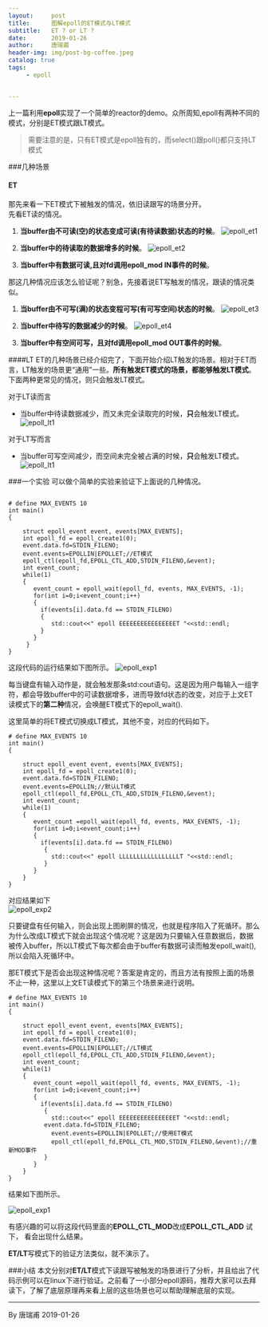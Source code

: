 ```yaml
---
layout:     post
title:      图解epoll的ET模式与LT模式
subtitle:   ET ? or LT ?
date:       2019-01-26
author:     唐瑞甫
header-img: img/post-bg-coffee.jpeg
catalog: true
tags: 
	 - epoll


---  
```


上一篇利用**epoll**实现了一个简单的reactor的demo。众所周知,epoll有两种不同的模式，分别是ET模式跟LT模式。
> 需要注意的是，只有ET模式是epoll独有的，而select()跟poll()都只支持LT模式

###几种场景  

#### ET  
那先来看一下ET模式下被触发的情况，依旧读跟写的场景分开。  
先看ET读的情况。  
  

1. **当buffer由不可读(空)的状态变成可读(有待读数据)状态的时候**。
![epoll_et1](https://wx1.sinaimg.cn/mw690/9a30a1bagy1fzjupvjfkpj20sg0lc0tm.jpg)   
  
  

2. **当buffer中的待读取的数据增多的时候**。
![epoll_et2](https://wx3.sinaimg.cn/mw690/9a30a1bagy1fzjuq457n3j20sg0lcq40.jpg)   
  
  
3. **当buffer中有数据可读,且对fd调用epoll_mod IN事件的时候**。
  
  
那这几种情况应该怎么验证呢？别急，先接着说ET写触发的情况，跟读的情况类似。  

1. **当buffer由不可写(满)的状态变程可写(有可写空间)状态的时候**。
![epoll_et3](https://wx2.sinaimg.cn/mw690/9a30a1bagy1fzjuq4869fj20sg0lc3zd.jpg)   
  
  
2. **当buffer中待写的数据减少的时候**。
![epoll_et4](https://wx2.sinaimg.cn/mw690/9a30a1bagy1fzjuq4bzjuj20sg0lc0to.jpg)   
  
  
3. **当buffer中有空间可写，且对fd调用epoll_mod OUT事件的时候**。  
  
  
  
####LT
ET的几种场景已经介绍完了，下面开始介绍LT触发的场景。相对于ET而言，LT触发的场景更“通用”一些。**所有触发ET模式的场景，都能够触发LT模式**。  
下面两种更常见的情况，则只会触发LT模式。  

对于LT读而言  
- 当buffer中待读数据减少，而又未完全读取完的时候，**只**会触发LT模式。
![epoll_lt1](https://wx4.sinaimg.cn/mw690/9a30a1bagy1fzjuq4dc13j20sg0lcdgv.jpg)   
  
  
对于LT写而言  
- 当buffer可写空间减少，而空间未完全被占满的时候，**只**会触发LT模式。
![epoll_lt1](https://wx4.sinaimg.cn/mw690/9a30a1bagy1fzjwek2y5gj20sg0lcab1.jpg) 


###一个实验
可以做个简单的实验来验证下上面说的几种情况。  


```

# define MAX_EVENTS 10
int main()
{
   
    struct epoll_event event, events[MAX_EVENTS];
    int epoll_fd = epoll_create1(0);
    event.data.fd=STDIN_FILENO;
    event.events=EPOLLIN|EPOLLET;//ET模式
    epoll_ctl(epoll_fd,EPOLL_CTL_ADD,STDIN_FILENO,&event);
    int event_count;
    while(1)
    {
       event_count = epoll_wait(epoll_fd, events, MAX_EVENTS, -1);
       for(int i=0;i<event_count;i++)
       {
         if(events[i].data.fd == STDIN_FILENO)
         {
            std::cout<<" epoll EEEEEEEEEEEEEEEET "<<std::endl;
         }
       }
     }
}
```

这段代码的运行结果如下图所示。
![epoll_exp1](https://wx2.sinaimg.cn/mw690/9a30a1bagy1fzkg4d5yiqj20az04st8i.jpg)   
  
每当键盘有输入动作是，就会触发那条std:cout语句。这是因为用户每输入一组字符，都会导致buffer中的可读数据增多，进而导致fd状态的改变，对应于上文ET读模式下的**第二种**情况，会唤醒ET模式下的epoll_wait().  
  
这里简单的将ET模式切换成LT模式，其他不变，对应的代码如下。  

```
# define MAX_EVENTS 10
int main()
{
   
    struct epoll_event event, events[MAX_EVENTS];
    int epoll_fd = epoll_create1(0);
    event.data.fd=STDIN_FILENO;
    event.events=EPOLLIN;//默认LT模式
    epoll_ctl(epoll_fd,EPOLL_CTL_ADD,STDIN_FILENO,&event);
    int event_count;
    while(1)
    {
       event_count =epoll_wait(epoll_fd, events, MAX_EVENTS, -1);
       for(int i=0;i<event_count;i++)
       {
         if(events[i].data.fd == STDIN_FILENO)
          {
            std::cout<<" epoll LLLLLLLLLLLLLLLLLT "<<std::endl;
          }
       }
    }
}

```
  
对应结果如下  
![epoll_exp2](https://wx4.sinaimg.cn/mw690/9a30a1bagy1fzkg4dgis0j20fg04pdfo.jpg)   
  
只要键盘有任何输入，则会出现上图刷屏的情况，也就是程序陷入了死循环。那么为什么改成LT模式下就会出现这个情况呢？这是因为只要输入任意数据后，数据被传入buffer，所以LT模式下每次都会由于buffer有数据可读而触发epoll_wait(),所以会陷入死循环中。  
  
那ET模式下是否会出现这种情况呢？答案是肯定的，而且方法有按照上面的场景不止一种，这里以上文ET读模式下的第三个场景来进行说明。

```
# define MAX_EVENTS 10
int main()
{
   
    struct epoll_event event, events[MAX_EVENTS];
    int epoll_fd = epoll_create1(0);
    event.data.fd=STDIN_FILENO;
    event.events=EPOLLIN|EPOLLET;//LT模式
    epoll_ctl(epoll_fd,EPOLL_CTL_ADD,STDIN_FILENO,&event);
    int event_count;
    while(1)
    {
       event_count =epoll_wait(epoll_fd, events, MAX_EVENTS, -1);
       for(int i=0;i<event_count;i++)
       {
         if(events[i].data.fd == STDIN_FILENO)
          {
            std::cout<<" epoll EEEEEEEEEEEEEEEET "<<std::endl;
  		  event.data.fd=STDIN_FILENO;
            event.events=EPOLLIN|EPOLLET;//使用ET模式
            epoll_ctl(epoll_fd,EPOLL_CTL_MOD,STDIN_FILENO,&event);//重新MOD事件
          }
       }
    }
}

```
  
结果如下图所示。  

![epoll_exp1](https://wx3.sinaimg.cn/mw690/9a30a1bagy1fzkg4d94cmj20ej04at8j.jpg)   
  
有感兴趣的可以将这段代码里面的**EPOLL\_CTL\_MOD**改成**EPOLL\_CTL\_ADD** 试下， 看会出现什么结果。
  
**ET/LT**写模式下的验证方法类似，就不演示了。  

###小结
本文分别对**ET/LT**模式下读跟写被触发的场景进行了分析，并且给出了代码示例可以在linux下进行验证。之前看了一小部分epoll源码，推荐大家可以去拜读下，了解了底层原理再来看上层的这些场景也可以帮助理解底层的实现。



---
  By 唐瑞甫
  2019-01-26

